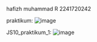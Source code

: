 hafizh muhammad R
2241720242

praktikum:
![image](https://github.com/user-attachments/assets/649b0956-c829-4fa0-9be7-eddef0dbd44f)


JS10_praktikum_1:
![image](https://github.com/user-attachments/assets/06528ac8-23cf-4bd9-bccc-d386010c3522)

